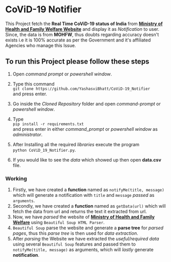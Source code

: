 # CoViD-19 Notifier
This Project fetch the **Real Time CoViD-19 status of India** from **[Ministry of Health and Family Welfare Website](https://www.mohfw.gov.in/)** and display it as _Notification_ to user. Since, the data is from **MOHFW**, thus doubts regarding accuracy doesn't exists i.e it is 100% accurate as per the Government and it's affiliated Agencies who manage this Issue.
## To run this Project please follow these steps

1. Open _command prompt_ or _powershell window_.
2. Type this command<br>`git clone https://github.com/YashasviBhatt/CoViD-19_Notifier`<br>and press enter.
3. Go inside the _Cloned Repository_ folder and open _command-prompt_ or _powershell window_.

4. Type<br>`pip install -r requirements.txt`<br> and press enter in either _command_prompt_ or _powershell window_ as _administrator_.
5. After Installing all the required _libraries_ execute the program<br>`python CoViD_19_Notifier.py`.
6. If you would like to see the _data_ which showed up then open **data.csv** file.

### Working
1. Firstly, we have created a **function** named as `notifyMe(title, message)` which will generate a notification with `title` and `message` _passed_ as `arguments`.
2. Secondly, we have created a **function** named as `getData(url)` which will fetch the data from url and returns the text it extracted from url.
3. Now, we have _parsed_ the website of **[Ministry of Health and Family Welfare](https://www.mohfw.gov.in/)**
using `Beautiful Soup HTML Parser`.
4. `Beautiful Soup` parse the website and generate a **parse tree** for _parsed pages_, thus this _parse tree_ is then used for _data extraction_.
5. After _parsing_ the Website we have extracted the _useful/required data_ using several `Beautiful Soup` features and passed them to `notifyMe(title, message)` as arguments, which will _lastly_ generate **notification**.
